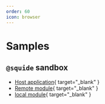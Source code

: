```yaml
---
order: 60
icon: browser
---
```


# Samples

## `@squide` sandbox

- [Host application](https://github.com/workleap/wl-squide/tree/main/sample/host){ target="_blank" }
- [Remote module](https://github.com/workleap/wl-squide/tree/main/sample/remote-module){ target="_blank" }
- [local module](https://github.com/workleap/wl-squide/tree/main/sample/local-module){ target="_blank" }
